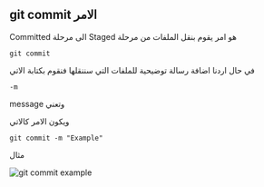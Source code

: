 ## git commit الامر

Committed الى مرحلة Staged هو امر يقوم بنقل الملفات من مرحلة 

`git commit`

في حال اردنا اضافة رسالة توضيحية للملفات التي سننقلها فنقوم بكتابة الاتي

`-m`

message وتعني 

ويكون الامر كالاتي

`git commit -m "Example"`

مثال

![git commit example](https://miro.medium.com/max/3596/1*Mm-Yi4oLwKeIOekLVLPG8g.png)
